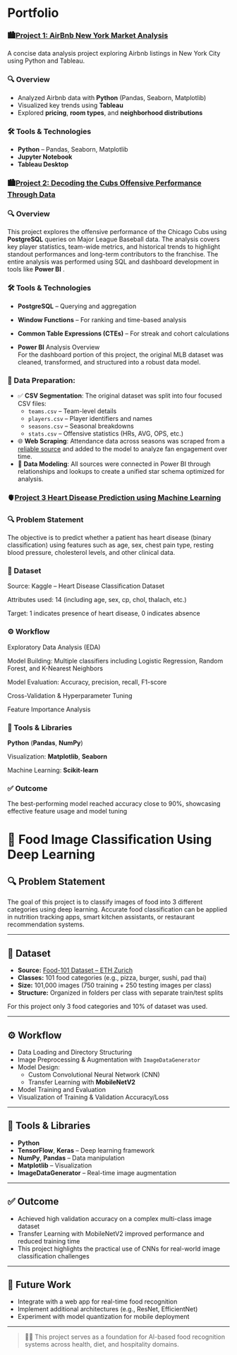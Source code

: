 # Portfolio 
### 🏙️[Project 1: AirBnb New York Market Analysis](https://github.com/matmarcinek/AirBnb)

A concise data analysis project exploring Airbnb listings in New York City using Python and Tableau.

### 🔍 Overview
- Analyzed Airbnb data with **Python** (Pandas, Seaborn, Matplotlib)
- Visualized key trends using **Tableau**
- Explored **pricing**, **room types**, and **neighborhood distributions**

### 🛠 Tools & Technologies
- **Python** – Pandas, Seaborn, Matplotlib
- **Jupyter Notebook**
- **Tableau Desktop**


### 🏙️[Project 2: Decoding the Cubs Offensive Performance Through Data](https://github.com/matmarcinek/Decoding-the-Cubs-Offensive-Performance-Through-Data)


### 🔍 Overview
This project explores the offensive performance of the Chicago Cubs using **PostgreSQL** queries on Major League Baseball data. The analysis covers key player statistics, team-wide metrics, and historical trends to highlight standout performances and long-term contributors to the franchise.
The entire analysis was performed using SQL and dashboard development in tools like **Power BI**  .

### 🛠 Tools & Technologies
- **PostgreSQL** – Querying and aggregation
- **Window Functions** – For ranking and time-based analysis
- **Common Table Expressions (CTEs)** – For streak and cohort calculations
  
- **Power BI** Analysis Overview  
For the dashboard portion of this project, the original MLB dataset was cleaned, transformed, and structured into a robust data model.

### 🔄 Data Preparation:
- ✅ **CSV Segmentation**: The original dataset was split into four focused CSV files:
  - `teams.csv` – Team-level details
  - `players.csv` – Player identifiers and names
  - `seasons.csv` – Seasonal breakdowns
  - `stats.csv` – Offensive statistics (HRs, AVG, OPS, etc.)
- 🌐 **Web Scraping**: Attendance data across seasons was scraped from a [reliable source](https://www.baseball-reference.com/teams/CHC/attend.shtml) and added to the model to analyze fan engagement over time.
- 🔗 **Data Modeling**: All sources were connected in Power BI through relationships and lookups to create a unified star schema optimized for analysis.


### 🫀[Project 3 Heart Disease Prediction using Machine Learning](https://github.com/matmarcinek/Heart-Disease-Prediction-using-Machine-Learning)

### 🔍 Problem Statement
The objective is to predict whether a patient has heart disease (binary classification) using features such as age, sex, chest pain type, resting blood pressure, cholesterol levels, and other clinical data.


### 🧾 Dataset
Source: Kaggle – Heart Disease Classification Dataset

Attributes used: 14 (including age, sex, cp, chol, thalach, etc.)

Target: 1 indicates presence of heart disease, 0 indicates absence


### ⚙️ Workflow
Exploratory Data Analysis (EDA)

Model Building: Multiple classifiers including Logistic Regression, Random Forest, and K-Nearest Neighbors

Model Evaluation: Accuracy, precision, recall, F1-score

Cross-Validation & Hyperparameter Tuning

Feature Importance Analysis


### 🧪 Tools & Libraries
**Python** (**Pandas**, **NumPy**)

Visualization: **Matplotlib**, **Seaborn**

Machine Learning: **Scikit-learn**


### ✅ Outcome
The best-performing model reached accuracy close to 90%, showcasing effective feature usage and model tuning


# 🍔 Food Image Classification Using Deep Learning

## 🔍 Problem Statement  
The goal of this project is to classify images of food into 3 different categories using deep learning. Accurate food classification can be applied in nutrition tracking apps, smart kitchen assistants, or restaurant recommendation systems.

---

## 🧾 Dataset  
- **Source:** [Food-101 Dataset – ETH Zurich](https://data.vision.ee.ethz.ch/cvl/datasets_extra/food-101/)  
- **Classes:** 101 food categories (e.g., pizza, burger, sushi, pad thai)  
- **Size:** 101,000 images (750 training + 250 testing images per class)  
- **Structure:** Organized in folders per class with separate train/test splits

For this project only 3 food categories and 10% of dataset was used.

---

## ⚙️ Workflow  
- Data Loading and Directory Structuring  
- Image Preprocessing & Augmentation with `ImageDataGenerator`  
- Model Design:  
  - Custom Convolutional Neural Network (CNN)  
  - Transfer Learning with **MobileNetV2**  
- Model Training and Evaluation  
- Visualization of Training & Validation Accuracy/Loss

---

## 🧪 Tools & Libraries  
- **Python**
- **TensorFlow**, **Keras** – Deep learning framework  
- **NumPy**, **Pandas** – Data manipulation  
- **Matplotlib** – Visualization  
- **ImageDataGenerator** – Real-time image augmentation

---

## ✅ Outcome  
- Achieved high validation accuracy on a complex multi-class image dataset  
- Transfer Learning with MobileNetV2 improved performance and reduced training time  
- This project highlights the practical use of CNNs for real-world image classification challenges

---


## 🚀 Future Work  
- Integrate with a web app for real-time food recognition  
- Implement additional architectures (e.g., ResNet, EfficientNet)  
- Experiment with model quantization for mobile deployment

---

> 👨‍🍳 This project serves as a foundation for AI-based food recognition systems across health, diet, and hospitality domains.






